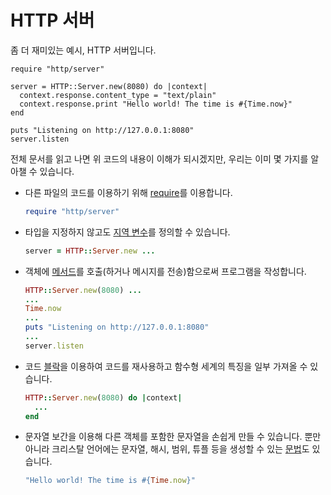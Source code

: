 # HTTP 서버

좀 더 재미있는 예시, HTTP 서버입니다.

```crystal
require "http/server"

server = HTTP::Server.new(8080) do |context|
  context.response.content_type = "text/plain"
  context.response.print "Hello world! The time is #{Time.now}"
end

puts "Listening on http://127.0.0.1:8080"
server.listen
```

전체 문서를 읽고 나면 위 코드의 내용이 이해가 되시겠지만, 우리는 이미 몇 가지를 알아챌 수 있습니다.

* 다른 파일의 코드를 이용하기 위해 [require](../syntax_and_semantics/requiring_files.html)를 이용합니다.

    ```ruby
    require "http/server"
    ```
* 타입을 지정하지 않고도 [지역 변수](../syntax_and_semantics/local_variables.html)를 정의할 수 있습니다.

    ```ruby
    server = HTTP::Server.new ...
    ```

* 객체에 [메서드](../syntax_and_semantics/classes_and_methods.html)를 호출(하거나 메시지를 전송)함으로써 프로그램을 작성합니다.

    ```ruby
    HTTP::Server.new(8080) ...
    ...
    Time.now
    ...
    puts "Listening on http://127.0.0.1:8080"
    ...
    server.listen
    ```

* 코드 [블락](../syntax_and_semantics/blocks_and_procs.html)을 이용하여 코드를 재사용하고 함수형 세계의 특징을 일부 가져올 수 있습니다.

    ```ruby
    HTTP::Server.new(8080) do |context|
      ...
    end
    ```

* 문자열 보간을 이용해 다른 객체를 포함한 문자열을 손쉽게 만들 수 있습니다. 뿐만 아니라 크리스탈 언어에는 문자열, 해시, 범위, 튜플 등을 생성할 수 있는 [문법](../syntax_and_semantics/literals.html)도 있습니다.

    ```ruby
    "Hello world! The time is #{Time.now}"
    ```


